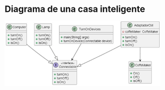 # Diagrama de una casa inteligente
![Diagrama de clases](https://github.com/Andreinalcm/Reto_15/blob/92376ff40591d99af76fd0c6c3c0dc94ffd2eed9/smartHouse.jpg)
